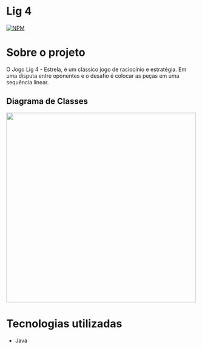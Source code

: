 # Lig 4 
[![NPM](https://img.shields.io/npm/l/react)](https://github.com/HilquiaisE/connectFour/blob/main/LICENSE) 

# Sobre o projeto

O Jogo Lig 4 - Estrela, é um clássico jogo de raciocínio e estratégia. Em uma disputa entre oponentes e o desafio é colocar as peças em uma sequência linear.

## Diagrama de Classes 

<div>
<img src="https://github.com/HilquiaisE/connectFour/assets/115379781/e15ecde2-0761-47d9-a97f-dd6015f9ab75.png" width="500px" />
</div>

# Tecnologias utilizadas
- Java
